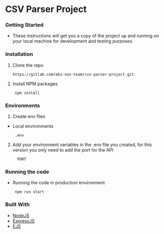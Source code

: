 # CSV Parser Project

### Getting Started

- These instructions will get you a copy of the project up and running on your local machine for development and testing purposes.

### Installation

1.  Clone the repo
    ```
    https://gitlab.com/abz-von-team/csv-parser-project.git
    ```
2.  Install NPM packages
    ```
     npm install
    ```

### Environments

1.  Create env files

- Local environments
  ```
   .env
  ```

2.  Add your environment variables in the .env file you created, for this version you only need to add the port for the API

    ```
      PORT

    ```

### Running the code

- Running the code in production environment
  ```
   npm run start
  ```

### Built With

- [NodeJS](https://nodejs.org/en/)
- [ExpressJS](https://expressjs.com/)
- [EJS](https://ejs.co/)
